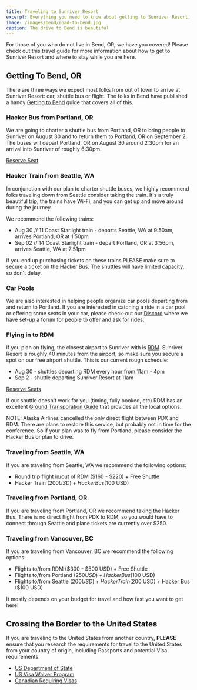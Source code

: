 ```yaml
---
title: Traveling to Sunriver Resort
excerpt: Everything you need to know about getting to Sunriver Resort, including info on flights, trains and carpools.
image: /images/bend/road-to-bend.jpg
caption: The drive to Bend is beautiful
---
```

For those of you who do not live in Bend, OR, we have you covered! Please check out this travel guide for more information about how to get to Sunriver Resort and where to stay while you are here.

## Getting To Bend, OR

There are three ways we expect most folks from out of town to arrive at Sunriver Resort: car, shuttle bus or flight. The folks in Bend have published a handy [Getting to Bend](https://www.visitbend.com/plan-a-trip/getting-here/) guide that covers all of this.

### Hacker Bus from Portland, OR

We are going to charter a shuttle bus from Portland, OR to bring people to Sunriver on August 30 and to return them to Portland, OR on September 2. The buses will depart Portland, OR on August 30 around 2:30pm for an arrival into Sunriver of roughly 6:30pm.

<div class="cta"><a target="_blank" href="https://ti.to/event-loop/cascadiajs-2022/with/hacker-bus">Reserve Seat</a></div>

### Hacker Train from Seattle, WA

In conjunction with our plan to charter shuttle buses, we highly recommend folks traveling down from Seattle consider taking the train. It's a truly beautiful trip, the trains have Wi-Fi, and you can get up and move around during the journey.

We recommend the following trains:

- Aug 30 // 11 Coast Starlight train - departs Seattle, WA at 9:50am, arrives Portland, OR at 1:50pm
- Sep 02 // 14 Coast Starlight train - depart Portland, OR at 3:56pm, arrives Seattle, WA at 7:51pm

If you end up purchasing tickets on these trains PLEASE make sure to secure a ticket on the Hacker Bus. The shuttles will have limited capacity, so don't delay.

### Car Pools

We are also interested in helping people organize car pools departing from and return to Portland. If you are interested in catching a ride in a car pool or offering some seats in your car, please check-out our [Discord](https://discord.gg/cascadiajs) where we have set-up a forum for people to offer and ask for rides.

### Flying in to RDM

If you plan on flying, the closest airport to Sunriver with is [RDM](http://www.flyrdm.com).  Sunriver Resort is roughly 40 minutes from the airport, so make sure you secure a spot on our free airport shuttle. This is our current rough schedule:

- Aug 30 - shuttles departing RDM every hour from 11am - 4pm
- Sep 2 - shuttle departing Sunriver Resort at 11am

<div class="cta"><a target="_blank" href="https://ti.to/event-loop/cascadiajs-2022/with/4rhs6z2nqg8,qydnlo6i5ho,zivhpjefbzs,5uesj2szjeo,am24lcrwhwy,gomj9j5ryac,aty-v1bzvos">Reserve Seats</a></div>

If our shuttle doesn't work for you (timing, fully booked, etc) RDM has an excellent [Ground Transporation Guide](http://www.flyrdm.com/?TaxisGround-Transportation) that provides all the local options.

NOTE: Alaska Airlines cancelled the only direct flight between PDX and RDM. There are plans to restore this service, but probably not in time for the conference. So if your plan was to fly from Portland, please consider the Hacker Bus or plan to drive.

### Traveling from Seattle, WA

If you are traveling from Seattle, WA we recommend the following options:

- Round trip flight in/out of RDM ($160 - $220) + Free Shuttle
- Hacker Train ($200 USD) + Hacker Bus ($100 USD)

### Traveling from Portland, OR

If you are traveling from Portland, OR we recommend taking the Hacker Bus. There is no direct flight from PDX to RDM, so you would have to connect through Seattle and plane tickets are currently over $250.

### Traveling from Vancouver, BC

If you are traveling from Vancouver, BC we recommend the following options:

- Flights to/from RDM ($300 - $500 USD) + Free Shuttle
- Flights to/from Portland ($250 USD) + Hacker Bus ($100 USD)
- Flights to/from Seattle ($200 USD) + Hacker Train ($200 USD) + Hacker Bus ($100 USD)

It mostly depends on your budget for travel and how fast you want to get here!

## Crossing the Border to the United States

If you are traveling to the United States from another country, **PLEASE** ensure that you research the requirements for travel to the United States from your country of origin, including Passports and potential Visa requirements. 

* [US Department of State](https://travel.state.gov/content/travel/en/us-visas/business.html)
* [US Visa Waiver Program](https://www.dhs.gov/visa-waiver-program)
* [Canadian Requiring Visas](https://ca.usembassy.gov/visas/do-i-need-a-visa/)
